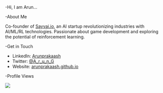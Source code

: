 -Hi, I am Arun...

-About Me

Co-founder of [Sayvai.io](https://www.sayvai.io), an AI startup revolutionizing industries with AI/ML/RL technologies. Passionate about game development and exploring the potential of reinforcement learning.

-Get in Touch

- LinkedIn: [Arunprakaash](https://www.linkedin.com/in/arunprakaash)
- Twitter: [@A_r_u_n_G](https://twitter.com/A_r_u_n_G)
- Website: [arunprakaash.github.io](https://arunprakaash.github.io/)

-Profile Views

![](https://komarev.com/ghpvc/?username=Arunprakaash)
